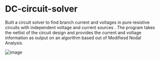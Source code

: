 # DC-circuit-solver

Built a circuit solver to find branch current and voltages in pure resistive circuits with independent voltage and current
sources .
The program takes the netlist of the circuit design and provides the current and voltage information as output on an
algorithm based out of Modifiesd Nodal Analysis.

![image](https://github.com/user-attachments/assets/7f4f4748-9663-4ca6-9de5-beba59767c61)
